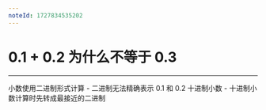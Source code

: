 ```yaml
---
noteId: 1727834535202
---
```

# 0.1 + 0.2 为什么不等于 0.3
---
小数使用二进制形式计算 - 二进制无法精确表示 0.1 和 0.2 十进制小数 - 十进制小数计算时先转成最接近的二进制
